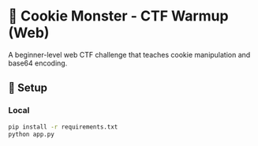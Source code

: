# 🍪 Cookie Monster - CTF Warmup (Web)

A beginner-level web CTF challenge that teaches cookie manipulation and base64 encoding.

## 🔧 Setup

### Local

```bash
pip install -r requirements.txt
python app.py